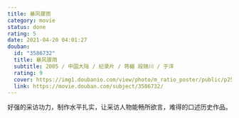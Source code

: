 ```yaml
---
title: 暴风骤雨
category: movie
status: done
rating: 5
date: 2021-04-20 04:01:27
douban:
  id: "3586732"
  title: 暴风骤雨
  subtitle: 2005 / 中国大陆 / 纪录片 / 蒋樾 段锦川 / 于洋
  rating: 9
  cover: https://img1.doubanio.com/view/photo/m_ratio_poster/public/p2537378059.jpg
  link: https://movie.douban.com/subject/3586732/
---
```


好强的采访功力，制作水平扎实，让采访人物能畅所欲言，难得的口述历史作品。